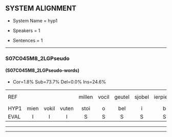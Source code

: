 
## SYSTEM ALIGNMENT

- System Name = hyp1

- Speakers = 1

- Sentences = 1

---

### S07C045M8_2LGPseudo

#### (S07C045M8_2LGPseudo-words)

- Cor=1.8%	Sub=73.7%	Del=0.0%	Ins=24.6%

|  |  |  |  |  |  |  |  |  |  |  |  |  |  |  |  |  |  |  |  |  |  |  |  |  |  |  |  |  |  |  |  |  |  |  |  |  |  |  |  |  |  |  |  |  |  |  |  |  |  |  |  |  |  |  |  |  |  |
|:--- |:---:|:---:|:---:|:---:|:---:|:---:|:---:|:---:|:---:|:---:|:---:|:---:|:---:|:---:|:---:|:---:|:---:|:---:|:---:|:---:|:---:|:---:|:---:|:---:|:---:|:---:|:---:|:---:|:---:|:---:|:---:|:---:|:---:|:---:|:---:|:---:|:---:|:---:|:---:|:---:|:---:|:---:|:---:|:---:|:---:|:---:|:---:|:---:|:---:|:---:|:---:|:---:|:---:|:---:|:---:|:---:|:---:|
| REF |  |  |  | millen | vocil | geutel | sjobel | ierpieuw | * | walaan | erke |  |  |  |  |  |  |  |  |  |  |  | haweel | * | * | * | eemde | bepoud | orstalk | veten | gefouw | vurpaand | nizung | fiewon | kneurem | vawaai | * | *(strelen) | zwieten | foetbans | oonste | muider | grijnken | schielstaug | prilsood | vloender | milste | veurder | kloeien | ulen | orponk | schodig | ijpo | menuur | spreikje | hiffreeuw | wooien |
| HYP1 | mien | vokil | vuten | stoi | o | bel | i | b | a | an | erke | wal | we | ssar | w | giefveegt | en | de | bebaald | ors | telk | ve | ten | ge | gefoou | vuurband | neveel | gon | gem | stevelen | zu | te | foet | bans | ons | te | dr | deen | heelde | briloh | ot | vlu | vluder | misde | verda | loen | ilen | o | o | ponk | sluidug | hepepbo | mnuur | spki | hie | o | jen |
| EVAL | I | I | I | S | S | S | S | S | S | S |  | I | I | I | I | I | I | I | I | I | I | I | S | S | S | S | S | S | S | S | S | S | S | S | S | S | S | S | S | S | S | S | S | S | S | S | S | S | S | S | S | S | S | S | S | S | S |
---

---
